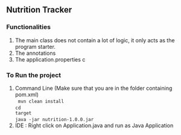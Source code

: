 ## Nutrition Tracker

### Functionalities
1. The main class does not contain a lot of logic, it only acts as the program starter.
2. The annotations 
3. The application.properties c

### To Run the project 
1. Command Line (Make sure that you are in the folder containing pom.xml)</br>
<code> mvn clean install</code></br>
<code>cd target</code></br>
<code>java -jar nutrition-1.0.0.jar</code>
2. IDE : Right click on Application.java and run as Java Application

